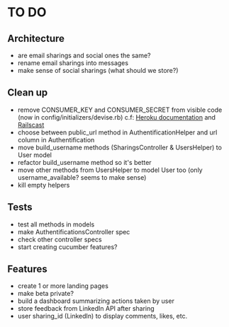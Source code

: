 TO DO
=====

Architecture
------------

- are email sharings and social ones the same?
- rename email sharings into messages
- make sense of social sharings (what should we store?)

Clean up
--------

- remove CONSUMER_KEY and CONSUMER_SECRET from visible code (now in config/initializers/devise.rb)
  c.f: [Heroku documentation](https://devcenter.heroku.com/articles/config-vars) and [Railscast](http://railscasts.com/episodes/235-devise-and-omniauth-revised)
- choose between public_url method in AuthentificationHelper and url column in Authentification
- move build_username methods (SharingsController & UsersHelper) to User model
- refactor build_username method so it's better
- move other methods from UsersHelper to model User too (only username_available? seems to make sense)
- kill empty helpers

Tests
-----

- test all methods in models
- make AuthentificationsController spec
- check other controller specs
- start creating cucumber features?

Features
--------

- create 1 or more landing pages
- make beta private?
- build a dashboard summarizing actions taken by user
- store feedback from LinkedIn API after sharing
- user sharing_id (LinkedIn) to display comments, likes, etc.
